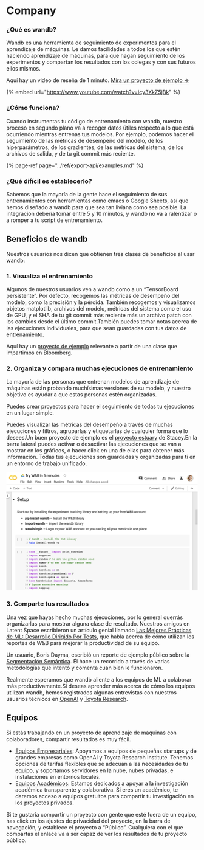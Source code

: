 # Company

### ¿Qué es wandb?

Wandb es una herramienta de seguimiento de experimentos para el aprendizaje de máquinas. Le damos facilidades a todos los que estén haciendo aprendizaje de máquinas, para que hagan seguimiento de los experimentos y compartan los resultados con los colegas y con sus futuros ellos mismos.

Aquí hay un video de reseña de 1 minuto. [Mira un proyecto de ejemplo →](https://app.wandb.ai/stacey/estuary)

{% embed url="https://www.youtube.com/watch?v=icy3XkZ5jBk" %}

###  ¿Cómo funciona?

Cuando instrumentas tu código de entrenamiento con wandb, nuestro proceso en segundo plano va a recoger datos útiles respecto a lo que está ocurriendo mientras entrenas tus modelos. Por ejemplo, podemos hacer el seguimiento de las métricas de desempeño del modelo, de los hiperparámetros, de los gradientes, de las métricas del sistema, de los archivos de salida, y de tu git commit más reciente.

{% page-ref page="../ref/export-api/examples.md" %}

### ¿Qué difícil es establecerlo?

Sabemos que la mayoría de la gente hace el seguimiento de sus entrenamientos con herramientas como emacs o Google Sheets, así que hemos diseñado a wandb para que sea tan liviana como sea posible. La integración debería tomar entre 5 y 10 minutos, y wandb no va a ralentizar o a romper a tu script de entrenamiento.

## Beneficios de wandb

Nuestros usuarios nos dicen que obtienen tres clases de beneficios al usar wandb:

### 1.  Visualiza el entrenamiento

Algunos de nuestros usuarios ven a wandb como a un “TensorBoard persistente”. Por defecto, recogemos las métricas de desempeño del modelo, como la precisión y la pérdida. También recogemos y visualizamos objetos matplotlib, archivos del modelo, métricas del sistema como el uso de GPU, y el SHA de tu git commit más reciente más un archivo patch con los cambios desde el último commit.También puedes tomar notas acerca de las ejecuciones individuales, para que sean guardadas con tus datos de entrenamiento. 

Aquí hay un [proyecto de ejemplo](https://app.wandb.ai/bloomberg-class/imdb-classifier/runs/2tc2fm99/overview) relevante a partir de una clase que impartimos en Bloomberg.

### 2. Organiza y compara muchas ejecuciones de entrenamiento

La mayoría de las personas que entrenan modelos de aprendizaje de máquinas están probando muchísimas versiones de su modelo, y nuestro objetivo es ayudar a que estas personas estén organizadas.

Puedes crear proyectos para hacer el seguimiento de todas tu ejecuciones en un lugar simple. 

Puedes visualizar las métricas del desempeño a través de muchas ejecuciones y filtros, agruparlas y etiquetarlas de cualquier forma que lo desees.Un buen proyecto de ejemplo es el [proyecto estuary](https://app.wandb.ai/stacey/estuary) de Stacey.En la barra lateral puedes activar o desactivar las ejecuciones que se van a mostrar en los gráficos, o hacer click en una de ellas para obtener más información. Todas tus ejecuciones son guardadas y organizadas para ti en un entorno de trabajo unificado.



![](../.gitbook/assets/image%20%2885%29%20%281%29%20%282%29%20%282%29.png)

### 3. Comparte tus resultados

Una vez que hayas hecho muchas ejecuciones, por lo general querrás organizarlas para mostrar alguna clase de resultado. Nuestros amigos en Latent Space escribieron un artículo genial llamado [Las Mejores Prácticas de ML: Desarrollo Dirigido Por Tests](https://www.wandb.com/articles/ml-best-practices-test-driven-development), que habla acerca de cómo utilizan los reportes de W&B para mejorar la productividad de su equipo.

Un usuario, Boris Dayma, escribió un reporte de ejemplo público sobre la [Segmentación Semántica](https://app.wandb.ai/borisd13/semantic-segmentation/reports?view=borisd13%2FSemantic%20Segmentation%20Report). Él hace un recorrido a través de varias metodologías que intentó y comenta cuán bien le funcionaron.

Realmente esperamos que wandb aliente a los equipos de ML a colaborar más productivamente.Si deseas aprender más acerca de cómo los equipos utilizan wandb, hemos registrados algunas entrevistas con nuestros usuarios técnicos en [OpenAI](https://www.wandb.com/articles/why-experiment-tracking-is-crucial-to-openai) y [Toyota Research](https://www.youtube.com/watch?v=CaQCw-DKiO8).

## Equipos

Si estás trabajando en un proyecto de aprendizaje de máquinas con colaboradores, compartir resultados es muy fácil.

* [Equipos Empresariales](https://www.wandb.com/pricing): Apoyamos a equipos de pequeñas startups y de grandes empresas como OpenAI y Toyota Research Institute. Tenemos opciones de tarifas flexibles que se adecuan a las necesidades de tu equipo, y soportamos servidores en la nube, nubes privadas, e instalaciones en entornos locales.
* [Equipos Académicos](https://www.wandb.com/academic): Estamos dedicados a apoyar a la investigación académica transparente y colaborativa. Si eres un académico, te daremos acceso a equipos gratuitos para compartir tu investigación en los proyectos privados.

Si te gustaría compartir un proyecto con gente que esté fuera de un equipo, has click en los ajustes de privacidad del proyecto, en la barra de navegación, y establece el proyecto a “Público”. Cualquiera con el que compartas el enlace va a ser capaz de ver los resultados de tu proyecto público.

